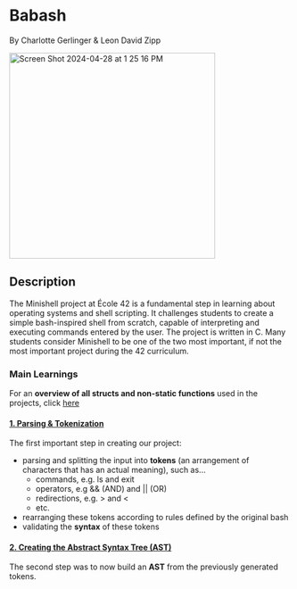 # Babash
By Charlotte Gerlinger & Leon David Zipp

<img width="369" alt="Screen Shot 2024-04-28 at 1 25 16 PM" src="https://github.com/LeonDavidZipp/minishell/assets/117377515/25d633c9-eecc-4cd9-98d6-10ad5784a834">

## Description
The Minishell project at École 42 is a fundamental step in learning about operating systems and shell scripting.
It challenges students to create a simple bash-inspired shell from scratch, capable of interpreting and executing commands entered by the user.
The project is written in C. Many students consider Minishell to be one of the two most important, if not the most important project during the
42 curriculum.
### Main Learnings
For an **overview of all structs and non-static functions** used in the projects, click [here](https://github.com/LeonDavidZipp/minishell/blob/main/inc/minishell.h)
#### [1. Parsing & Tokenization](https://github.com/LeonDavidZipp/minishell/tree/main/src/parsing)
The first important step in creating our project:
- parsing and splitting the input into **tokens** (an arrangement of characters that has an actual meaning), such as...
  - commands, e.g. ls and exit
  - operators, e.g && (AND) and || (OR)
  - redirections, e.g. > and <
  - etc.
- rearranging these tokens according to rules defined by the original bash
- validating the **syntax** of these tokens

#### [2. Creating the Abstract Syntax Tree (AST)](https://github.com/LeonDavidZipp/minishell/tree/main/src/build_ast)
The second step was to now build an **AST** from the previously generated tokens.
